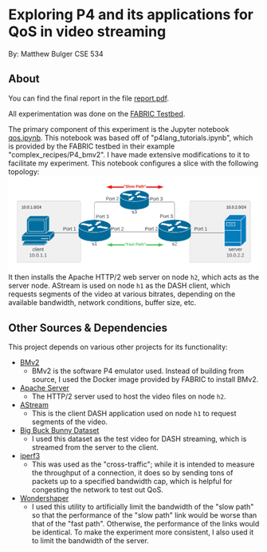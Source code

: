 # Exploring P4 and its applications for QoS in video streaming
By: Matthew Bulger
CSE 534

## About
You can find the final report in the file [report.pdf](report.pdf).

All experimentation was done on the [FABRIC Testbed](https://fabric-testbed.net/).

The primary component of this experiment is the Jupyter notebook [qos.ipynb](src/qos.ipynb). This notebook was based off of "p4lang_tutorials.ipynb", which is provided by the FABRIC testbed in their example "complex_recipes/P4_bmv2". I have made extensive modifications to it to facilitate my experiment. This notebook configures a slice with the following topology:
![](images/topology.png)
It then installs the Apache HTTP/2 web server on node `h2`, which acts as the server node. AStream is used on node `h1` as the DASH client, which requests segments of the video at various bitrates, depending on the available bandwidth, network conditions, buffer size, etc. 

## Other Sources & Dependencies
This project depends on various other projects for its functionality:

- [BMv2](https://github.com/p4lang/behavioral-model)
	- BMv2 is the software P4 emulator used. Instead of building from source, I used the Docker image provided by FABRIC to install BMv2.
- [Apache Server](https://httpd.apache.org/)
	- The HTTP/2 server used to host the video files on node `h2`.
- [AStream](https://github.com/pari685/AStream)
	- This is the client DASH application used on node `h1` to request segments of the video.
- [Big Buck Bunny Dataset](https://nyu.box.com/shared/static/d6btpwf5lqmkqh53b52ynhmfthh2qtby.tgz)
	- I used this dataset as the test video for DASH streaming, which is streamed from the server to the client.
- [iperf3](https://iperf.fr/iperf-download.php)
	- This was used as the "cross-traffic"; while it is intended to measure the throughput of a connection, it does so by sending tons of packets up to a specified bandwidth cap, which is helpful for congesting the network to test out QoS. 
- [Wondershaper](https://github.com/magnific0/wondershaper)
	- I used this utility to artificially limit the bandwidth of the "slow path" so that the performance of the "slow path" link would be worse than that of the "fast path". Otherwise, the performance of the links would be identical. To make the experiment more consistent, I also used it to limit the bandwidth of the server.

